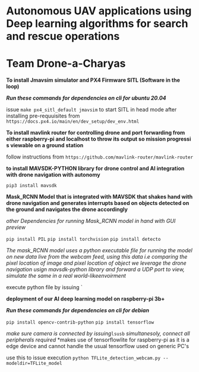 # Autonomous UAV applications using Deep learning algorithms for search and rescue operations
# Team Drone-a-Charyas 


__To install Jmavsim simulator and PX4 Firmware SITL (Software in the loop)__

***Run these commands for dependencies on cli for ubuntu 20.04***


issue `make px4_sitl_default jmavsim`  to start SITL in head mode after installing pre-requuisites from `https://docs.px4.io/main/en/dev_setup/dev_env.html`

__To install mavlink router for controlling drone and port forwarding from either raspberry-pi and localhost to throw its output so mission progressi s viewable on a ground station__

follow instructions from `https://github.com/mavlink-router/mavlink-router`


__to install MAVSDK-PYTHON library for drone control and AI integration with drone navigation with autonomy__


`pip3 install mavsdk`



__Mask_RCNN Model that is integrated with MAVSDK that shakes hand with drone navigation and generates interrupts based on objects detected on the ground and navigates the drone accordingly__


*other Dependencies for running Mask_RCNN model in hand with GUI preview*

`pip install PIL`
`pip install torchvision`
`pip install detecto`


*The mask_RCNN model uses a python executable file for running the model on new data live from the webcam feed, using this data i.e comparing the pixel location of image and pixel location of object we leverage the drone navigation usign mavsdk-python library and forward a UDP port to view, simulate 
the same in a real world-likeenvoirment*

execute python file by issuing `


__deployment of our AI deep learning model on raspberry-pi 3b+__

***Run these commands for dependencies on cli for debian***

`pip install opencv-contrib-python`
`pip install tensorflow`


*make sure camera is connected by issuing*`lsusb` *simultanesoly,*
*connect all peripherals required*
*makes use of tensorflowlite for raspberry-pi as it is a edge device and cannot handle the usual tensorflow used on  generic PC's

use this to issue execution `python TFLite_detection_webcam.py --modeldir=TFLite_model`






